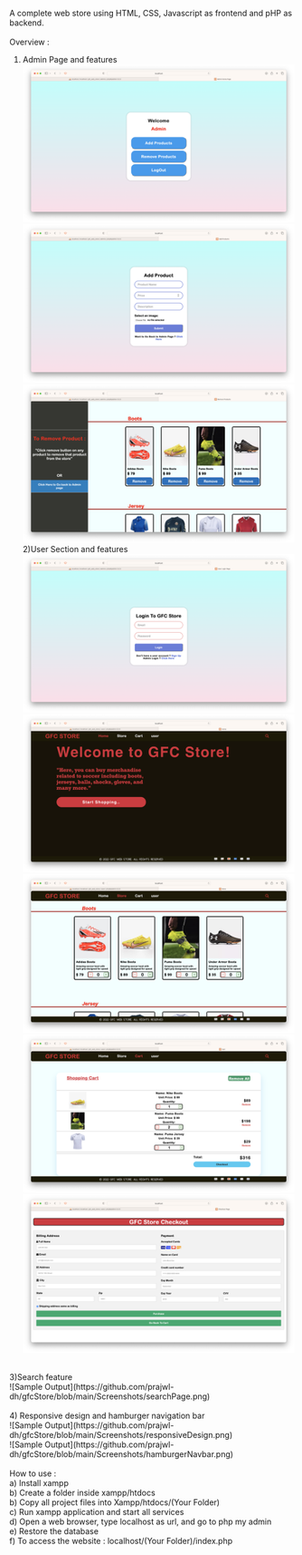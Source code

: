 A complete web store using HTML, CSS, Javascript as frontend and pHP as backend.<br />
<br />
Overview :<br />
1) Admin Page and features <br />
![Sample Output](https://github.com/prajwl-dh/gfcStore/blob/main/Screenshots/adminPage.png)<br />
![Sample Output](https://github.com/prajwl-dh/gfcStore/blob/main/Screenshots/addProductsToDatabase.png)<br />
![Sample Output](https://github.com/prajwl-dh/gfcStore/blob/main/Screenshots/removeProductsFromDatabase.png)<br />
2)User Section and features <br />
![Sample Output](https://github.com/prajwl-dh/gfcStore/blob/main/Screenshots/userLogin.png)<br />
![Sample Output](https://github.com/prajwl-dh/gfcStore/blob/main/Screenshots/mainHomePage.png)<br />
![Sample Output](https://github.com/prajwl-dh/gfcStore/blob/main/Screenshots/storePage.png)<br />
![Sample Output](https://github.com/prajwl-dh/gfcStore/blob/main/Screenshots/cartPage.png)<br />
![Sample Output](https://github.com/prajwl-dh/gfcStore/blob/main/Screenshots/checkoutPage.png)<br />
<br />
3)Search feature <br />
![Sample Output](https://github.com/prajwl-dh/gfcStore/blob/main/Screenshots/searchPage.png)<br />
<br />
4) Responsive design and hamburger navigation bar<br />
![Sample Output](https://github.com/prajwl-dh/gfcStore/blob/main/Screenshots/responsiveDesign.png)<br />
![Sample Output](https://github.com/prajwl-dh/gfcStore/blob/main/Screenshots/hamburgerNavbar.png)<br />
<br />
How to use :<br />
a) Install xampp<br />
b) Create a folder inside xampp/htdocs<br />
b) Copy all project files into Xampp/htdocs/(Your Folder)<br />
c) Run xampp application and start all services<br />
d) Open a web browser, type localhost as url, and go to php my admin<br />
e) Restore the database<br />
f) To access the website : localhost/(Your Folder)/index.php<br />
